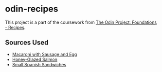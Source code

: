 # odin-recipes

This project is a part of the coursework from [The Odin Project: Foundations - Recipes](https://www.theodinproject.com/lessons/foundations-recipes).

## Sources Used
- [Macaroni with Sausage and Egg](https://jxd.com.ua/recept-makaroni-z-sosiskoyu-i-yaycem)
- [Honey-Glazed Salmon](https://jxd.com.ua/recept-lososj-z-medovoji-glazur-yu)
- [Small Spanish Sandwiches](https://jxd.com.ua/recept-malenjki-ispansjki-buterbrodi)